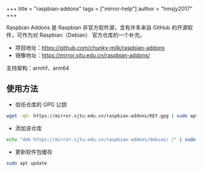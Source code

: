 +++
title = "raspbian-addons"
tags = ["mirror-help"]
author = "hmsjy2017"
+++

Raspbian Addons 是 Raspbian 非官方软件源，含有许多来自 GitHub 的开源软件，可作为对 Raspbian（Debian） 官方仓库的一个补充。

- 项目地址：https://github.com/chunky-milk/raspbian-addons
- 镜像地址：https://mirror.sjtu.edu.cn/raspbian-addons/

支持架构：armhf、arm64

## 使用方法
- 信任仓库的 GPG 公钥
```bash
wget -qO- https://mirror.sjtu.edu.cn/raspbian-addons/KEY.gpg | sudo apt-key add -
```
- 添加该仓库
```bash
echo "deb https://mirror.sjtu.edu.cn/raspbian-addons/debian/ /" | sudo tee /etc/apt/sources.list.d/raspbian-addons.list
```
- 更新软件包缓存
```bash
sudo apt update
```
